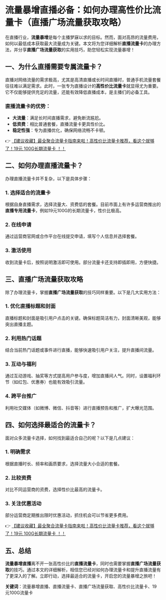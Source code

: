 # 流量暴增直播必备：如何办理高性价比流量卡（直播广场流量获取攻略）

在直播行业，**流量暴增**是每个主播梦寐以求的目标。然而，面对高昂的流量费用，如何以最低成本获取最大流量成为关键。本文将为您详细解析**直播流量卡**的办理方法，并分享**直播广场流量获取**的实用技巧，助您轻松实现流量暴增！

## 一、为什么直播需要专属流量卡？

直播对网络流量的需求极高，尤其是高清直播或长时间直播时，普通手机流量套餐往往难以满足需求。此时，一张专为直播设计的**高性价比流量卡**就显得尤为重要。它不仅能够提供充足的流量，还能有效降低直播成本，是主播们的必备工具。

### 直播流量卡的优势：
- **大流量**：满足长时间直播需求，避免断流尴尬。
- **低资费**：相比普通套餐，直播流量卡更具性价比。
- **稳定性强**：专为直播优化，确保网络流畅不卡顿。

👉 [【建议收藏】最全聚合流量卡指南来啦！高性价比流量卡推荐，看这个就够了！19元 100G长期流量卡 ！！](https://bit.ly/Liuliangka)

## 二、如何办理直播流量卡？

办理直播流量卡并不复杂，以下是具体步骤：

### 1. 选择适合的流量卡
根据自身直播需求，选择流量大、资费低的套餐。目前市面上有许多运营商推出的**直播专用流量卡**，例如19元100G的长期流量卡，性价比极高。

### 2. 在线申请
通过运营商官网或合作平台在线提交申请，填写个人信息并选择套餐。

### 3. 激活使用
收到流量卡后，按照说明激活即可使用。部分流量卡还支持即插即用，方便快捷。

## 三、直播广场流量获取攻略

除了办理流量卡，掌握**直播广场流量获取**的技巧同样重要。以下是几大实用方法：

### 1. 优化直播标题和封面
直播标题和封面是吸引用户点击的关键。确保标题简洁有力，封面清晰美观，能够突出直播主题。

### 2. 利用热门话题
结合当前热门话题或事件进行直播，能够快速吸引用户关注，提升直播间流量。

### 3. 互动与福利
通过互动游戏、抽奖等方式提高用户参与度，增加直播间人气。同时，设置福利环节（如红包、优惠券）也能有效吸引流量。

### 4. 跨平台推广
利用社交媒体（如微博、微信、抖音等）进行直播预告和推广，扩大曝光范围。

## 四、如何选择最适合的流量卡？

面对众多流量卡选择，如何找到最适合自己的呢？以下是几点建议：

### 1. 明确需求
根据直播时长、频率和画质要求，选择流量大小合适的套餐。

### 2. 比较资费
对比不同运营商的资费，选择性价比最高的流量卡。

### 3. 关注优惠活动
部分运营商定期推出限时优惠活动，抓住机会可以节省更多费用。

👉 [【建议收藏】最全聚合流量卡指南来啦！高性价比流量卡推荐，看这个就够了！19元 100G长期流量卡 ！！](https://bit.ly/Liuliangka)

## 五、总结

**流量暴增直播**离不开一张高性价比的**直播流量卡**，同时也需要掌握**直播广场流量获取**的技巧。通过本文的详细解析，相信您已经对如何办理流量卡和提升直播流量有了更深入的了解。立即行动，选择最适合的流量卡，开启您的流量暴增之旅吧！

**关键词**：流量暴增直播、直播流量卡、直播广场流量获取、高性价比流量卡、19元100G流量卡